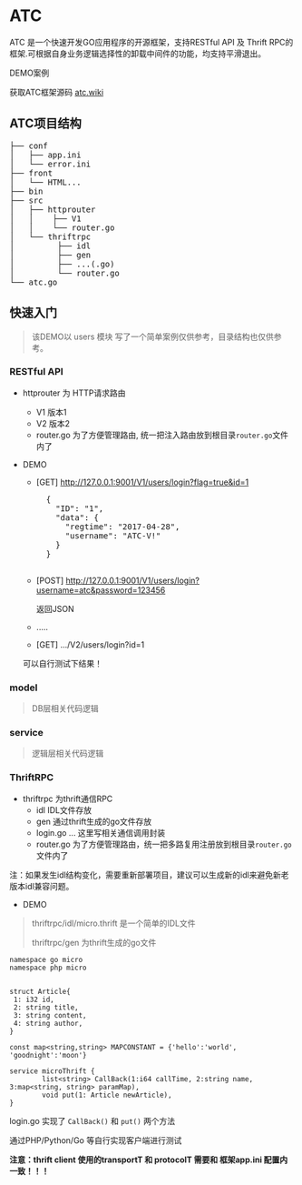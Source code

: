 # ATC

ATC 是一个快速开发GO应用程序的开源框架，支持RESTful API 及 Thrift RPC的框架.可根据自身业务逻辑选择性的卸载中间件的功能，均支持平滑退出。

DEMO案例

获取ATC框架源码 [atc.wiki](https://github.com/adolphlxm/atc)

## ATC项目结构
<pre>
├── conf
│   ├── app.ini
│   └── error.ini
├── front
│   └── HTML...
├── bin
├── src
│   ├── httprouter
│   │    ├── V1
│   │    └── router.go
│   └── thriftrpc
│         ├── idl
│         ├── gen
│         ├── ...(.go)
│         └── router.go
└── atc.go
</pre>

## 快速入门

> 该DEMO以 users 模块 写了一个简单案例仅供参考，目录结构也仅供参考。

### RESTful API

* httprouter 为 HTTP请求路由
    - V1 版本1
    - V2 版本2
    - router.go 为了方便管理路由, 统一把注入路由放到根目录`router.go`文件内了
    
* DEMO
    - [GET] http://127.0.0.1:9001/V1/users/login?flag=true&id=1
        <pre>
        {
          "ID": "1",
          "data": {
            "regtime": "2017-04-28",
            "username": "ATC-V!"
          }
        }
        </pre>
    - [POST] http://127.0.0.1:9001/V1/users/login?username=atc&password=123456
        
        返回JSON
    - .....
    - [GET] .../V2/users/login?id=1
    
    可以自行测试下结果！

### model 
> DB层相关代码逻辑

### service
> 逻辑层相关代码逻辑

### ThriftRPC

* thriftrpc 为thrift通信RPC
    - idl IDL文件存放
    - gen 通过thrift生成的go文件存放
    - login.go ... 这里写相关通信调用封装
    - router.go 为了方便管理路由，统一把多路复用注册放到根目录`router.go`文件内了
    
注：如果发生idl结构变化，需要重新部署项目，建议可以生成新的idl来避免新老版本idl兼容问题。

* DEMO
> thriftrpc/idl/micro.thrift 是一个简单的IDL文件
>
> thriftrpc/gen 为thrift生成的go文件

```thrift 
namespace go micro
namespace php micro


struct Article{
 1: i32 id, 
 2: string title,
 3: string content,
 4: string author,
}
 
const map<string,string> MAPCONSTANT = {'hello':'world', 'goodnight':'moon'}
 
service microThrift {        
        list<string> CallBack(1:i64 callTime, 2:string name, 3:map<string, string> paramMap),
        void put(1: Article newArticle),
}
```
login.go 实现了 `CallBack()` 和 `put()` 两个方法
 
通过PHP/Python/Go 等自行实现客户端进行测试

**注意：thrift client 使用的transportT 和 protocolT 需要和 框架app.ini 配置内一致！！！**
